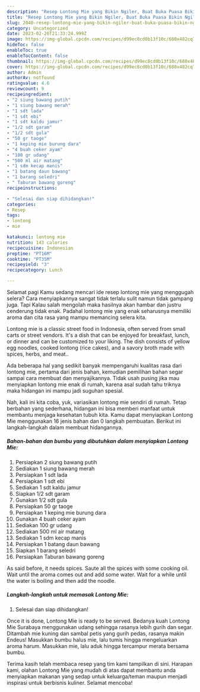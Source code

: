 ```yaml
---
description: "Resep Lontong Mie yang Bikin Ngiler, Buat Buka Puasa Bikin Ngiler"
title: "Resep Lontong Mie yang Bikin Ngiler, Buat Buka Puasa Bikin Ngiler"
slug: 2040-resep-lontong-mie-yang-bikin-ngiler-buat-buka-puasa-bikin-ngiler
category: Uncategorized
date: 2023-02-26T21:33:24.999Z
image: https://img-global.cpcdn.com/recipes/d99ec8cd0b13f10c/680x482cq70/lontong-mie-foto-resep-utama.jpg
hideToc: false
enableToc: true
enableTocContent: false
thumbnail: https://img-global.cpcdn.com/recipes/d99ec8cd0b13f10c/680x482cq70/lontong-mie-foto-resep-utama.jpg
cover: https://img-global.cpcdn.com/recipes/d99ec8cd0b13f10c/680x482cq70/lontong-mie-foto-resep-utama.jpg
author: Admin
authorAv: notfound
ratingvalue: 4.6
reviewcount: 9
recipeingredient:
- "2 siung bawang putih"
- "1 siung bawang merah"
- "1 sdt lada"
- "1 sdt ebi"
- "1 sdt kaldu jamur"
- "1/2 sdt garam"
- "1/2 sdt gula"
- "50 gr taoge"
- "1 keping mie burung dara"
- "4 buah ceker ayam"
- "100 gr udang"
- "500 ml air matang"
- "1 sdm kecap manis"
- "1 batang daun bawang"
- "1 barang seledri"
- " Taburan bawang goreng"
recipeinstructions:

- "Selesai dan siap dihidangkan!"
categories:
- Resep
tags:
- lontong
- mie

katakunci: lontong mie 
nutrition: 143 calories
recipecuisine: Indonesian
preptime: "PT16M"
cooktime: "PT35M"
recipeyield: "3"
recipecategory: Lunch

---
```



Selamat pagi Kamu sedang mencari ide resep lontong mie yang menggugah selera? Cara menyiapkannya sangat tidak terlalu sulit namun tidak gampang juga. Tapi Kalau salah mengolah maka hasilnya akan hambar dan justru cenderung tidak enak. Padahal lontong mie yang enak seharusnya memiliki aroma dan cita rasa yang mampu memancing selera kita.


Lontong mie is a classic street food in Indonesia, often served from small carts or street vendors. It&#39;s a dish that can be enjoyed for breakfast, lunch, or dinner and can be customized to your liking. The dish consists of yellow egg noodles, cooked lontong (rice cakes), and a savory broth made with spices, herbs, and meat..

Ada beberapa hal yang sedikit banyak mempengaruhi kualitas rasa dari lontong mie, pertama dari jenis bahan, kemudian pemilihan bahan segar sampai cara membuat dan menyajikannya. Tidak usah pusing jika mau menyiapkan lontong mie enak di rumah, karena asal sudah tahu triknya maka hidangan ini mampu jadi suguhan spesial.


Nah, kali ini kita coba, yuk, variasikan lontong mie sendiri di rumah. Tetap berbahan yang sederhana, hidangan ini bisa memberi manfaat untuk membantu menjaga kesehatan tubuh kita. Kamu dapat menyiapkan Lontong Mie menggunakan 16 jenis bahan dan 0 langkah pembuatan. Berikut ini langkah-langkah dalam membuat hidangannya.

<!--inarticleads1-->

##### Bahan-bahan dan bumbu yang dibutuhkan dalam menyiapkan Lontong Mie:

1. Persiapkan 2 siung bawang putih
1. Sediakan 1 siung bawang merah
1. Persiapkan 1 sdt lada
1. Persiapkan 1 sdt ebi
1. Sediakan 1 sdt kaldu jamur
1. Siapkan 1/2 sdt garam
1. Gunakan 1/2 sdt gula
1. Persiapkan 50 gr taoge
1. Persiapkan 1 keping mie burung dara
1. Gunakan 4 buah ceker ayam
1. Sediakan 100 gr udang
1. Sediakan 500 ml air matang
1. Sediakan 1 sdm kecap manis
1. Persiapkan 1 batang daun bawang
1. Siapkan 1 barang seledri
1. Persiapkan  Taburan bawang goreng


As said before, it needs spices. Saute all the spices with some cooking oil. Wait until the aroma comes out and add some water. Wait for a while until the water is boiling and then add the noodle. 

<!--inarticleads2-->

##### Langkah-langkah untuk memasak Lontong Mie:


1. Selesai dan siap dihidangkan!

Once it is done, Lontong Mie is ready to be served. Bedanya kuah Lontong Mie Surabaya menggunakan udang sehingga rasanya lebih gurih dan segar. Ditambah mie kuning dan sambal petis yang gurih pedas, rasanya makin Endeus! Masukkan bumbu halus mie, lalu tumis hingga mengeluarkan aroma harum. Masukkan mie, lalu aduk hingga tercampur merata bersama bumbu. 

Terima kasih telah membaca resep yang tim kami tampilkan di sini. Harapan kami, olahan Lontong Mie yang mudah di atas dapat membantu anda menyiapkan makanan yang sedap untuk keluarga/teman maupun menjadi inspirasi untuk berbisnis kuliner. Selamat mencoba!
